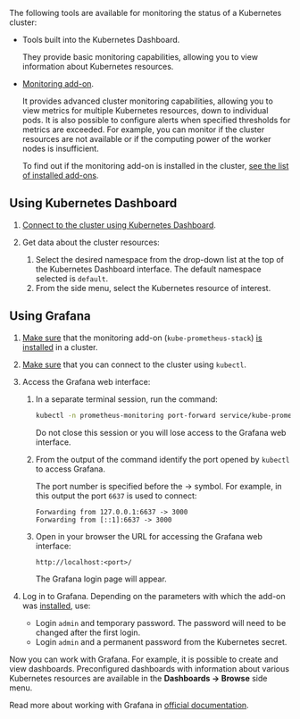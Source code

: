 The following tools are available for monitoring the status of a Kubernetes cluster:

- Tools built into the Kubernetes Dashboard.

  They provide basic monitoring capabilities, allowing you to view information about Kubernetes resources.

- [Monitoring add-on](../concepts/addons-and-settings/addons#kube_prometheus_stack).

  It provides advanced cluster monitoring capabilities, allowing you to view metrics for multiple Kubernetes resources, down to individual pods.
  It is also possible to configure alerts when specified thresholds for metrics are exceeded. For example, you can monitor if the cluster resources are not available or if the computing power of the worker nodes is insufficient.

  To find out if the monitoring add-on is installed in the cluster, [see the list of installed add-ons](../service-management/addons/manage-addons#viewing_addons).

## Using Kubernetes Dashboard

1. [Connect to the cluster using Kubernetes Dashboard](../connect/k8s-dashboard).
1. Get data about the cluster resources:

   1. Select the desired namespace from the drop-down list at the top of the Kubernetes Dashboard interface. The default namespace selected is `default`.
   1. From the side menu, select the Kubernetes resource of interest.

## Using Grafana

1. [Make sure](../service-management/addons/manage-addons#viewing_addons) that the monitoring add-on (`kube-prometheus-stack`) [is installed](../service-management/addons/advanced-installation/install-advanced-monitoring/) in a cluster.
1. [Make sure](../connect/kubectl#checking_the_connection_to_the_cluster) that you can connect to the cluster using `kubectl`.

1. Access the Grafana web interface:

   1. In a separate terminal session, run the command:

      ```bash
      kubectl -n prometheus-monitoring port-forward service/kube-prometheus-stack-grafana 8001:80
      ```

      <warn>

      Do not close this session or you will lose access to the Grafana web interface.

      </warn>

   1. From the output of the command identify the port opened by `kubectl` to access Grafana.

      The port number is specified before the → symbol. For example, in this output the port `6637` is used to connect:

      ```text
      Forwarding from 127.0.0.1:6637 -> 3000
      Forwarding from [::1]:6637 -> 3000
      ```

   1. Open in your browser the URL for accessing the Grafana web interface:

      ```http
      http://localhost:<port>/
      ```

      The Grafana login page will appear.

1. Log in to Grafana. Depending on the parameters with which the add-on was [installed](../service-management/addons/advanced-installation/install-advanced-monitoring/), use:

   - Login `admin` and temporary password. The password will need to be changed after the first login.
   - Login `admin` and a permanent password from the Kubernetes secret.

Now you can work with Grafana. For example, it is possible to create and view dashboards. Preconfigured dashboards with information about various Kubernetes resources are available in the **Dashboards → Browse** side menu.

Read more about working with Grafana in [official documentation](https://grafana.com/docs/grafana/latest/).
